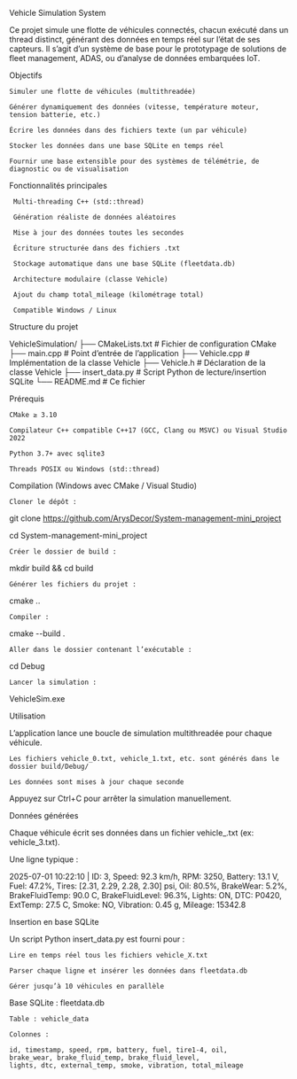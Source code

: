  Vehicle Simulation System

Ce projet simule une flotte de véhicules connectés, chacun exécuté dans un thread distinct, générant des données en temps réel sur l’état de ses capteurs. Il s’agit d’un système de base pour le prototypage de solutions de fleet management, ADAS, ou d’analyse de données embarquées IoT.

 Objectifs

    Simuler une flotte de véhicules (multithreadée)

    Générer dynamiquement des données (vitesse, température moteur, tension batterie, etc.)

    Écrire les données dans des fichiers texte (un par véhicule)

    Stocker les données dans une base SQLite en temps réel

    Fournir une base extensible pour des systèmes de télémétrie, de diagnostic ou de visualisation

 Fonctionnalités principales

     Multi-threading C++ (std::thread)

     Génération réaliste de données aléatoires

     Mise à jour des données toutes les secondes

     Écriture structurée dans des fichiers .txt

     Stockage automatique dans une base SQLite (fleetdata.db)

     Architecture modulaire (classe Vehicle)

     Ajout du champ total_mileage (kilométrage total)

     Compatible Windows / Linux

 Structure du projet

VehicleSimulation/
├── CMakeLists.txt # Fichier de configuration CMake
├── main.cpp # Point d’entrée de l’application
├── Vehicle.cpp # Implémentation de la classe Vehicle
├── Vehicle.h # Déclaration de la classe Vehicle
├── insert_data.py # Script Python de lecture/insertion SQLite
└── README.md # Ce fichier

 Prérequis

    CMake ≥ 3.10

    Compilateur C++ compatible C++17 (GCC, Clang ou MSVC) ou Visual Studio 2022

    Python 3.7+ avec sqlite3

    Threads POSIX ou Windows (std::thread)

 Compilation (Windows avec CMake / Visual Studio)

    Cloner le dépôt :

git clone https://github.com/ArysDecor/System-management-mini_project

cd System-management-mini_project

    Créer le dossier de build :

mkdir build && cd build

    Générer les fichiers du projet :

cmake ..

    Compiler :

cmake --build .

    Aller dans le dossier contenant l’exécutable :

cd Debug

    Lancer la simulation :

VehicleSim.exe

 Utilisation

L’application lance une boucle de simulation multithreadée pour chaque véhicule.

    Les fichiers vehicle_0.txt, vehicle_1.txt, etc. sont générés dans le dossier build/Debug/

    Les données sont mises à jour chaque seconde

Appuyez sur Ctrl+C pour arrêter la simulation manuellement.

 Données générées

Chaque véhicule écrit ses données dans un fichier vehicle_<ID>.txt (ex: vehicle_3.txt).

Une ligne typique :

2025-07-01 10:22:10 | ID: 3, Speed: 92.3 km/h, RPM: 3250, Battery: 13.1 V, Fuel: 47.2%, Tires: [2.31, 2.29, 2.28, 2.30] psi, Oil: 80.5%, BrakeWear: 5.2%, BrakeFluidTemp: 90.0 C, BrakeFluidLevel: 96.3%, Lights: ON, DTC: P0420, ExtTemp: 27.5 C, Smoke: NO, Vibration: 0.45 g, Mileage: 15342.8

 Insertion en base SQLite

Un script Python insert_data.py est fourni pour :

    Lire en temps réel tous les fichiers vehicle_X.txt

    Parser chaque ligne et insérer les données dans fleetdata.db

    Gérer jusqu’à 10 véhicules en parallèle

 Base SQLite : fleetdata.db

    Table : vehicle_data

    Colonnes :

    id, timestamp, speed, rpm, battery, fuel, tire1-4, oil,
    brake_wear, brake_fluid_temp, brake_fluid_level,
    lights, dtc, external_temp, smoke, vibration, total_mileage


